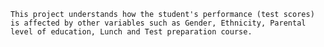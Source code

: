 ```This project understands how the student's performance (test scores) is affected by other variables such as Gender, Ethnicity, Parental level of education, Lunch and Test preparation course.```